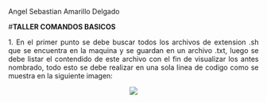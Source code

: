 
Angel Sebastian Amarillo Delgado

#**TALLER COMANDOS BASICOS**

<p style="text-align: justify;">1. En el primer punto se debe buscar todos los archivos de extension .sh que se encuentra en la maquina y se guardan en un archivo .txt, luego se debe listar el contendido de este archivo con el fin de visualizar los antes nombrado, todo esto se debe realizar en una sola linea de codigo como se muestra en la siguiente imagen: </p>

<p align="center">
  <img src="Taller_1/ImagenComan/Punt1">
</p>
